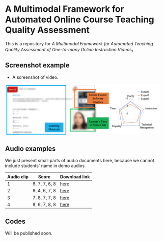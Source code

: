 # A Multimodal Framework for Automated Online Course Teaching Quality Assessment

This is a repository for *A Multimodal Framework for Automated Teaching Quality Assessment of One-to-many Online Instruction Videos*。

## Screenshot example

* A screenshot of video.


![screen](file/screen.png)


## Audio examples
We just present small parts of audio documents here, because we cannot include students' name in demo audios.

| Audio clip    | Score  | Download link|
|  ----  | ----  | ----  |
| 1 | 6, 7, 7, 6, 8 |[here](file/DEMO_LY_7b_SP.wav)|
| 2 | 6, 4, 6, 7, 8 |[here](file/DEMO_Y_11_RT.wav)|
| 3 | 7, 8, 7, 7, 8 |[here](file/DEMO_W_3_HI.wav)|
| 4 | 8, 6, 7, 8, 8 |[here](file/DEMO_G_4_RL.wav)|



    
    
## Codes
Will be published soon.


